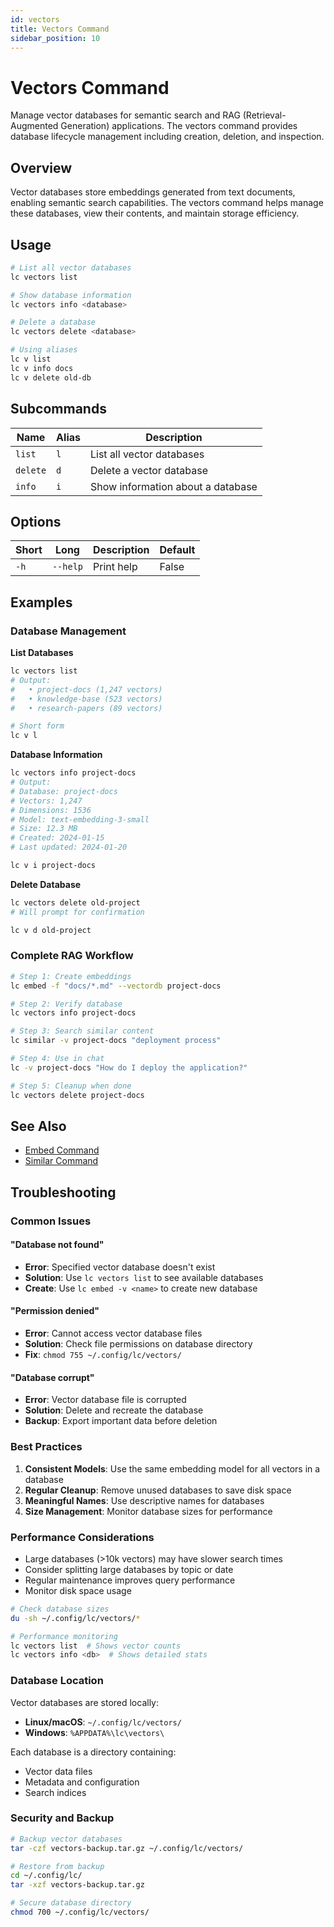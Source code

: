 ```yaml
---
id: vectors
title: Vectors Command
sidebar_position: 10
---
```


# Vectors Command

Manage vector databases for semantic search and RAG (Retrieval-Augmented Generation) applications. The vectors command provides database lifecycle management including creation, deletion, and inspection.

## Overview

Vector databases store embeddings generated from text documents, enabling semantic search capabilities. The vectors command helps manage these databases, view their contents, and maintain storage efficiency.

## Usage

```bash
# List all vector databases
lc vectors list

# Show database information
lc vectors info <database>

# Delete a database
lc vectors delete <database>

# Using aliases
lc v list
lc v info docs
lc v delete old-db
```

## Subcommands

| Name     | Alias | Description                        |
|----------|-------|------------------------------------|
| `list`   | `l`   | List all vector databases          |
| `delete` | `d`   | Delete a vector database           |
| `info`   | `i`   | Show information about a database  |

## Options

| Short | Long     | Description | Default |
|-------|----------|-------------|---------|
| `-h`  | `--help` | Print help  | False   |

## Examples

### Database Management

**List Databases**

```bash
lc vectors list
# Output:
#   • project-docs (1,247 vectors)
#   • knowledge-base (523 vectors)
#   • research-papers (89 vectors)

# Short form
lc v l
```

**Database Information**

```bash
lc vectors info project-docs
# Output:
# Database: project-docs
# Vectors: 1,247
# Dimensions: 1536
# Model: text-embedding-3-small
# Size: 12.3 MB
# Created: 2024-01-15
# Last updated: 2024-01-20

lc v i project-docs
```

**Delete Database**

```bash
lc vectors delete old-project
# Will prompt for confirmation

lc v d old-project
```

### Complete RAG Workflow

```bash
# Step 1: Create embeddings
lc embed -f "docs/*.md" --vectordb project-docs

# Step 2: Verify database
lc vectors info project-docs

# Step 3: Search similar content
lc similar -v project-docs "deployment process"

# Step 4: Use in chat
lc -v project-docs "How do I deploy the application?"

# Step 5: Cleanup when done
lc vectors delete project-docs
```

## See Also

- [Embed Command](embed.md)
- [Similar Command](similar.md)

## Troubleshooting

### Common Issues

#### "Database not found"

- **Error**: Specified vector database doesn't exist
- **Solution**: Use `lc vectors list` to see available databases
- **Create**: Use `lc embed -v <name>` to create new database

#### "Permission denied"

- **Error**: Cannot access vector database files
- **Solution**: Check file permissions on database directory
- **Fix**: `chmod 755 ~/.config/lc/vectors/`

#### "Database corrupt"

- **Error**: Vector database file is corrupted
- **Solution**: Delete and recreate the database
- **Backup**: Export important data before deletion

### Best Practices

1. **Consistent Models**: Use the same embedding model for all vectors in a database
2. **Regular Cleanup**: Remove unused databases to save disk space
3. **Meaningful Names**: Use descriptive names for databases
4. **Size Management**: Monitor database sizes for performance

### Performance Considerations

- Large databases (>10k vectors) may have slower search times
- Consider splitting large databases by topic or date
- Regular maintenance improves query performance
- Monitor disk space usage

```bash
# Check database sizes
du -sh ~/.config/lc/vectors/*

# Performance monitoring
lc vectors list  # Shows vector counts
lc vectors info <db>  # Shows detailed stats
```

### Database Location

Vector databases are stored locally:

- **Linux/macOS**: `~/.config/lc/vectors/`
- **Windows**: `%APPDATA%\lc\vectors\`

Each database is a directory containing:

- Vector data files
- Metadata and configuration
- Search indices

### Security and Backup

```bash
# Backup vector databases
tar -czf vectors-backup.tar.gz ~/.config/lc/vectors/

# Restore from backup
cd ~/.config/lc/
tar -xzf vectors-backup.tar.gz

# Secure database directory
chmod 700 ~/.config/lc/vectors/
```
